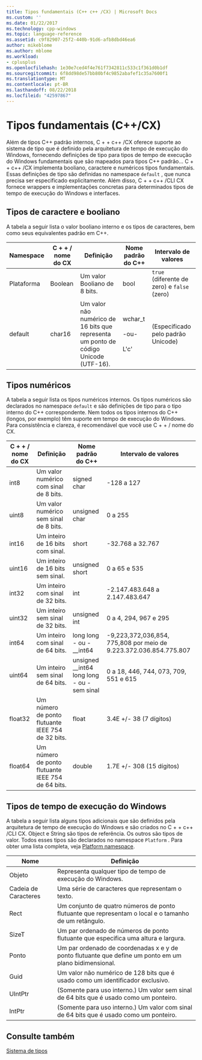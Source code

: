 ```yaml
---
title: Tipos fundamentais (C++ c++ /CX) | Microsoft Docs
ms.custom: ''
ms.date: 01/22/2017
ms.technology: cpp-windows
ms.topic: language-reference
ms.assetid: c9f82907-25f2-440b-91d6-afb8dbd46ea6
author: mikeblome
ms.author: mblome
ms.workload:
- cplusplus
ms.openlocfilehash: 1e30e7ced4f4e761f7342811c533c1f361d0b1df
ms.sourcegitcommit: 6f8dd98de57bb80bf4c9852abafef1c35a7600f1
ms.translationtype: MT
ms.contentlocale: pt-BR
ms.lasthandoff: 08/22/2018
ms.locfileid: "42597867"
---
```

# <a name="fundamental-types-ccx"></a>Tipos fundamentais (C++/CX)
Além de tipos C++ padrão internos, C + + c++ /CX oferece suporte ao sistema de tipo que é definido pela arquitetura de tempo de execução do Windows, fornecendo definições de tipo para tipos de tempo de execução do Windows fundamentais que são mapeados para tipos C++ padrão... C + + c++ /CX implementa booliano, caractere e numéricos tipos fundamentais. Essas definições de tipo são definidas no namespace `default` , que nunca precisa ser especificado explicitamente. Além disso, C + + c++ /CLI CX fornece wrappers e implementações concretas para determinados tipos de tempo de execução do Windows e interfaces.  
  
## <a name="boolean-and-character-types"></a>Tipos de caractere e booliano  
 A tabela a seguir lista o valor booliano interno e os tipos de caracteres, bem como seus equivalentes padrão em C++.  
  
|Namespace|C + + / nome do CX|Definição|Nome padrão do C++|Intervalo de valores|  
|---------------|-----------------------------------------------------------------------|----------------|-------------------------|---------------------|  
|Plataforma|Boolean|Um valor Booliano de 8 bits.|bool|`true` (diferente de zero) e `false` (zero)|  
|default|char16|Um valor não numérico de 16 bits que representa um ponto de código Unicode (UTF-16).|wchar_t<br /><br /> -ou-<br /><br /> L'c'|(Especificado pelo padrão Unicode)|  
  
## <a name="numeric-types"></a>Tipos numéricos  
 A tabela a seguir lista os tipos numéricos internos. Os tipos numéricos são declarados no namespace `default` e são definições de tipo para o tipo interno do C++ correspondente. Nem todos os tipos internos do C++ (longos, por exemplo) têm suporte em tempo de execução do Windows. Para consistência e clareza, é recomendável que você use C + + / nome do CX.  
  
|C + + / nome do CX|Definição|Nome padrão do C++|Intervalo de valores|  
|-----------------------------------------------------------------------|----------------|-------------------------|---------------------|  
|int8|Um valor numérico com sinal de 8 bits.|signed char|-128 a 127|  
|uint8|Um valor numérico sem sinal de 8 bits.|unsigned char|0 a 255|  
|int16|Um inteiro de 16 bits com sinal.|short|-32.768 a 32.767|  
|uint16|Um inteiro de 16 bits sem sinal.|unsigned short|0 a 65 e 535|  
|int32|Um inteiro com sinal de 32 bits.|int|-2.147.483.648 a 2.147.483.647|  
|uint32|Um inteiro sem sinal de 32 bits.|unsigned int|0 a 4, 294, 967 e 295|  
|int64|Um inteiro com sinal de 64 bits.|long long - ou - __int64|-9,223,372,036,854, 775,808 por meio de 9.223.372.036.854.775.807|  
|uint64|Um inteiro sem sinal de 64 bits.|unsigned __int64 long long - ou - sem sinal|0 a 18, 446, 744, 073, 709, 551 e 615|  
|float32|Um número de ponto flutuante IEEE 754 de 32 bits.|float|3.4E +/- 38 (7 dígitos)|  
|float64|Um número de ponto flutuante IEEE 754 de 64 bits.|double|1.7E +/- 308 (15 dígitos)|  
  
## <a name="windows-runtime-types"></a>Tipos de tempo de execução do Windows  
 A tabela a seguir lista alguns tipos adicionais que são definidos pela arquitetura de tempo de execução do Windows e são criados no C + + c++ /CLI CX. Object e String são tipos de referência. Os outros são tipos de valor. Todos esses tipos são declarados no namespace `Platform` . Para obter uma lista completa, veja [Platform namespace](../cppcx/platform-namespace-c-cx.md).  
  
|Nome|Definição|  
|----------|----------------|  
|Objeto|Representa qualquer tipo de tempo de execução do Windows.|  
|Cadeia de Caracteres|Uma série de caracteres que representam o texto.|  
|Rect|Um conjunto de quatro números de ponto flutuante que representam o local e o tamanho de um retângulo.|  
|SizeT|Um par ordenado de números de ponto flutuante que especifica uma altura e largura.|  
|Ponto|Um par ordenado de coordenadas x e y de ponto flutuante que define um ponto em um plano bidimensional.|  
|Guid|Um valor não numérico de 128 bits que é usado como um identificador exclusivo.|  
|UIntPtr|(Somente para uso interno.) Um valor sem sinal de 64 bits que é usado como um ponteiro.|  
|IntPtr|(Somente para uso interno.)  Um valor com sinal de 64 bits que é usado como um ponteiro.|  
  
## <a name="see-also"></a>Consulte também  
 [Sistema de tipos](../cppcx/type-system-c-cx.md)